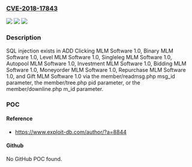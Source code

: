 ### [CVE-2018-17843](https://cve.mitre.org/cgi-bin/cvename.cgi?name=CVE-2018-17843)
![](https://img.shields.io/static/v1?label=Product&message=n%2Fa&color=blue)
![](https://img.shields.io/static/v1?label=Version&message=n%2Fa&color=blue)
![](https://img.shields.io/static/v1?label=Vulnerability&message=n%2Fa&color=brighgreen)

### Description

SQL injection exists in ADD Clicking MLM Software 1.0, Binary MLM Software 1.0, Level MLM Software 1.0, Singleleg MLM Software 1.0, Autopool MLM Software 1.0, Investment MLM Software 1.0, Bidding MLM Software 1.0, Moneyorder MLM Software 1.0, Repurchase MLM Software 1.0, and Gift MLM Software 1.0 via the member/readmsg.php msg_id parameter, the member/tree.php pid parameter, or the member/downline.php m_id parameter.

### POC

#### Reference
- https://www.exploit-db.com/author/?a=8844

#### Github
No GitHub POC found.

